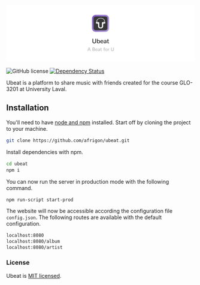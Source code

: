 ![](https://raw.githubusercontent.com/afrigon/ubeat/master/static/img/banner.jpg)

![GitHub license](https://img.shields.io/badge/license-MIT-blue.svg)
[![Dependency Status](https://david-dm.org/afrigon/ubeat/status.svg)](https://david-dm.org/afrigon/ubeat)

Ubeat is a platform to share music with friends created for the course GLO-3201 at University Laval.

## Installation

You'll need to have [node and npm](https://nodejs.org/en/download/) installed. Start off by cloning the project to your machine.

```sh
git clone https://github.com/afrigon/ubeat.git
```

Install dependencies with npm.

```sh
cd ubeat
npm i
```

You can now run the server in production mode with the following command.

```sh
npm run-script start-prod
```

The website will now be accessible according the configuration file ```config.json```. The following routes are available with the default configuration.

```
localhost:8080
localhost:8080/album
localhost:8080/artist
```

### License

Ubeat is [MIT licensed](./LICENSE).